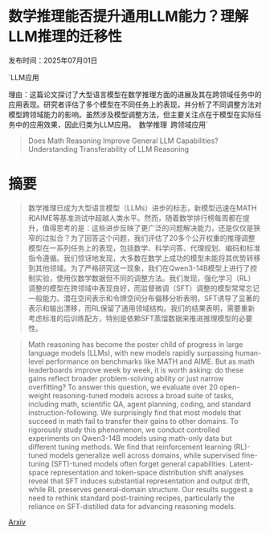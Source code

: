 # 数学推理能否提升通用LLM能力？理解LLM推理的迁移性

发布时间：2025年07月01日

`LLM应用

理由：这篇论文探讨了大型语言模型在数学推理方面的进展及其在跨领域任务中的应用表现。研究者评估了多个模型在不同任务上的表现，并分析了不同调整方法对模型跨领域能力的影响。虽然涉及模型调整方法，但主要关注点在于模型在实际任务中的应用效果，因此归类为LLM应用。` `数学推理` `跨领域应用`

> Does Math Reasoning Improve General LLM Capabilities? Understanding Transferability of LLM Reasoning

# 摘要

> 数学推理已成为大型语言模型（LLMs）进步的标志，新模型迅速在MATH和AIME等基准测试中超越人类水平。然而，随着数学排行榜每周都在提升，值得思考的是：这些进步反映了更广泛的问题解决能力，还是仅仅是狭窄的过拟合？为了回答这个问题，我们评估了20多个公开权重的推理调整模型在一系列任务上的表现，包括数学、科学问答、代理规划、编码和标准指令遵循。我们惊讶地发现，大多数在数学上成功的模型未能将其优势转移到其他领域。为了严格研究这一现象，我们在Qwen3-14B模型上进行了控制实验，使用仅数学数据但不同的调整方法。我们发现，强化学习（RL）调整的模型在跨领域中表现良好，而监督微调（SFT）调整的模型常常忘记一般能力。潜在空间表示和令牌空间分布偏移分析表明，SFT诱导了显著的表示和输出漂移，而RL保留了通用领域结构。我们的结果表明，需要重新考虑标准的后训练配方，特别是依赖SFT蒸馏数据来推进推理模型的必要性。

> Math reasoning has become the poster child of progress in large language models (LLMs), with new models rapidly surpassing human-level performance on benchmarks like MATH and AIME. But as math leaderboards improve week by week, it is worth asking: do these gains reflect broader problem-solving ability or just narrow overfitting? To answer this question, we evaluate over 20 open-weight reasoning-tuned models across a broad suite of tasks, including math, scientific QA, agent planning, coding, and standard instruction-following. We surprisingly find that most models that succeed in math fail to transfer their gains to other domains. To rigorously study this phenomenon, we conduct controlled experiments on Qwen3-14B models using math-only data but different tuning methods. We find that reinforcement learning (RL)-tuned models generalize well across domains, while supervised fine-tuning (SFT)-tuned models often forget general capabilities. Latent-space representation and token-space distribution shift analyses reveal that SFT induces substantial representation and output drift, while RL preserves general-domain structure. Our results suggest a need to rethink standard post-training recipes, particularly the reliance on SFT-distilled data for advancing reasoning models.

[Arxiv](https://arxiv.org/abs/2507.00432)